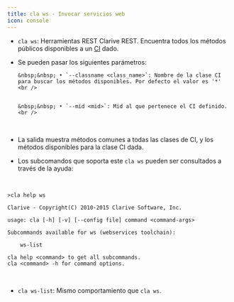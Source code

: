 ```yaml
---
title: cla ws - Invocar servicios web
icon: console
---
```


* `cla ws`: Herramientas REST Clarive REST. Encuentra todos los métodos públicos disponibles a un [CI](es/Conceptos/ci) dado.

* Se pueden pasar los siguientes parámetros: <br />
 
      &nbsp;&nbsp; • `--classname <class_name>`: Nombre de la clase CI para buscar los métodos disponibles. Por defecto el valor es '*' <br />


      &nbsp;&nbsp; • `--mid <mid>`: Mid al que pertenece el CI definido. <br />

<br />
    
* La salida muestra métodos comunes a todas las clases de CI, y los métodos disponibles para la clase CI dada.

* Los subcomandos que soporta este `cla ws` pueden ser consultados a través de la ayuda:

<br />

    >cla help ws

    Clarive - Copyright(C) 2010-2015 Clarive Software, Inc.

    usage: cla [-h] [-v] [--config file] command <command-args>

    Subcommands available for ws (webservices toolchain):

        ws-list

    cla help <command> to get all subcommands.
    cla <command> -h for command options.

<br />

* `cla ws-list`: Mismo comportamiento que `cla ws`.

